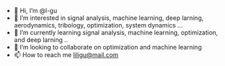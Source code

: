 - 👋 Hi, I’m @l-gu
- 👀 I’m interested in signal analysis, machine learning, deep larning, aerodynamics, tribology, optimization, system dynamics ...
- 🌱 I’m currently learning signal analysis, machine learning, optimization, and deep larning ..
- 💞️ I’m looking to collaborate on optimization and machine learning
- 📫 How to reach me liligu@mail.com

<!---
lili-jpg/lili-jpg is a ✨ special ✨ repository because its `README.md` (this file) appears on your GitHub profile.
You can click the Preview link to take a look at your changes.
--->
